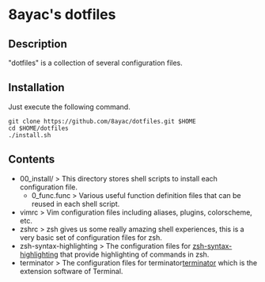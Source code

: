 # 8ayac's dotfiles

## Description
"dotfiles" is a collection of several configuration files.

## Installation
Just execute the following command.
```
git clone https://github.com/8ayac/dotfiles.git $HOME
cd $HOME/dotfiles
./install.sh
```

## Contents

* 00_install/ > This directory stores shell scripts to install each configuration file.
    * 0_func.func > Various useful function definition files that can be reused in each shell script.
* vimrc > Vim configuration files including aliases, plugins, colorscheme, etc.
* zshrc > zsh gives us some really amazing shell experiences, this is a very basic set of configuration files for zsh.
* zsh-syntax-highlighting > The configuration files for [zsh-syntax-highlighting](https://github.com/zsh-users/zsh-syntax-highlighting) that provide highlighting of commands in zsh.
* terminator > The configuration files for terminator[terminator](https://launchpad.net/terminator) which is the extension software of Terminal.
